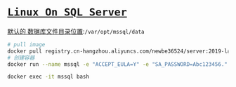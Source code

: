 # [`Linux On SQL Server`](https://docs.microsoft.com/zh-cn/sql/linux/sql-server-linux-configure-mssql-conf?view=sql-server-linux-ver15)

[默认的 数据库文件目录位置](https://docs.microsoft.com/zh-cn/sql/linux/sql-server-linux-configure-mssql-conf?view=sql-server-linux-ver15#masterdatabasedir):`/var/opt/mssql/data`

```bash
# pull image
docker pull registry.cn-hangzhou.aliyuncs.com/newbe36524/server:2019-latest
# 创建容器
docker run --name mssql -e "ACCEPT_EULA=Y" -e "SA_PASSWORD=Abc123456." -p 11433:1433 --rm -d registry.cn-hangzhou.aliyuncs.com/newbe36524/server:2019-latest

docker exec -it mssql bash


```



